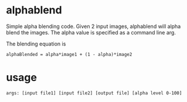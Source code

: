 # alphablend

Simple alpha blending code. Given 2 input images, alphablend will alpha blend the images. The alpha value is specified as a command line arg.

The blending equation is
```
alphaBlended = alpha*image1 + (1 - alpha)*image2
```

# usage
```
args: [input file1] [input file2] [output file] [alpha level 0-100]
```

